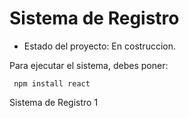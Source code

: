 <h1> Sistema de Registro </h1>


- Estado del proyecto: En costruccion. 

Para ejecutar el sistema, debes poner: 


``` npm install react```

Sistema de Registro 1


